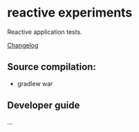 reactive experiments
=========
Reactive application tests.

[Changelog](CHANGELOG.md)

Source compilation:
---
- gradlew war

Developer guide
---
...